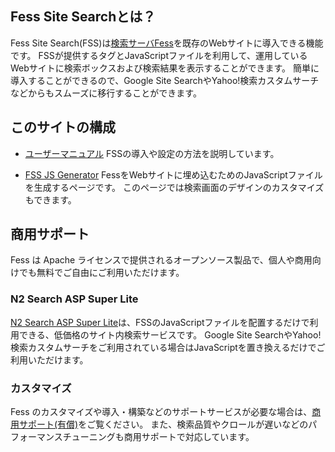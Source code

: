 ## Fess Site Searchとは？

Fess Site Search(FSS)は[検索サーバFess](https://fess.codelibs.org/ja/)を既存のWebサイトに導入できる機能です。
FSSが提供するタグとJavaScriptファイルを利用して、運用しているWebサイトに検索ボックスおよび検索結果を表示することができます。
簡単に導入することができるので、Google Site SearchやYahoo!検索カスタムサーチなどからもスムーズに移行することができます。

## このサイトの構成

- [ユーザーマニュアル](/ja/docs/manual)
FSSの導入や設定の方法を説明しています。

- [FSS JS Generator](/generator)
FessをWebサイトに埋め込むためのJavaScriptファイルを生成するページです。
このページでは検索画面のデザインのカスタマイズもできます。

## 商用サポート

Fess は Apache ライセンスで提供されるオープンソース製品で、個人や商用向けでも無料でご自由にご利用いただけます。

### N2 Search ASP Super Lite

[N2 Search ASP Super Lite](https://www.n2sm.net/services/n2search-asp-lite.html)は、FSSのJavaScriptファイルを配置するだけで利用できる、低価格のサイト内検索サービスです。
Google Site SearchやYahoo!検索カスタムサーチをご利用されている場合はJavaScriptを置き換えるだけでご利用いただけます。

### カスタマイズ

Fess のカスタマイズや導入・構築などのサポートサービスが必要な場合は、[商用サポート(有償)](https://www.n2sm.net/products/n2search.html)をご覧ください。
また、検索品質やクロールが遅いなどのパフォーマンスチューニングも商用サポートで対応しています。

